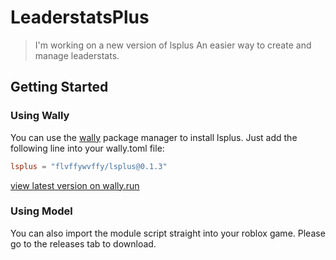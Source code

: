 # LeaderstatsPlus
> I'm working on a new version of lsplus
An easier way to create and manage leaderstats.

## Getting Started

### Using Wally
You can use the [wally](https://wally.run) package manager to install lsplus. Just add the following line into your wally.toml file:
```toml
lsplus = "flvffywvffy/lsplus@0.1.3"
```
[view latest version on wally.run](https://wally.run/package/flvffywvffy/lsplus?version=0.1.3)

### Using Model
You can also import the module script straight into your roblox game. Please go to the releases tab to download.
